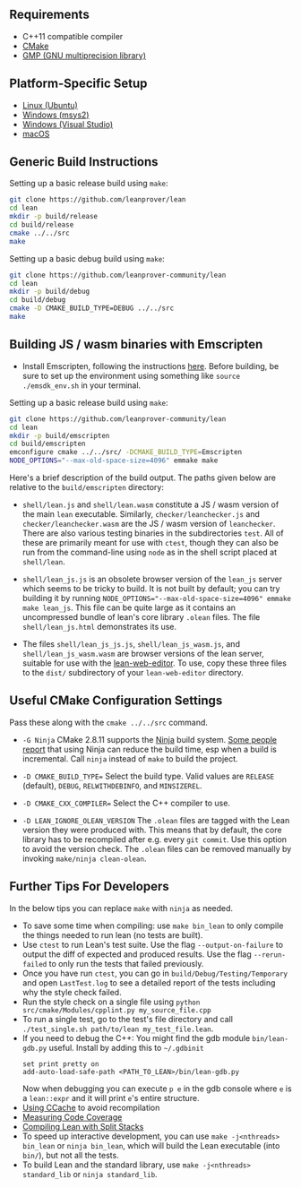 Requirements
------------

- C++11 compatible compiler
- [CMake](http://www.cmake.org)
- [GMP (GNU multiprecision library)](http://gmplib.org/)

Platform-Specific Setup
-----------------------

- [Linux (Ubuntu)](ubuntu-16.04.md)
- [Windows (msys2)](msys2.md)
- [Windows (Visual Studio)](msvc.md)
- [macOS](osx-10.9.md)

Generic Build Instructions
--------------------------

Setting up a basic release build using `make`:

```bash
git clone https://github.com/leanprover/lean
cd lean
mkdir -p build/release
cd build/release
cmake ../../src
make
```

Setting up a basic debug build using `make`:

```bash
git clone https://github.com/leanprover-community/lean
cd lean
mkdir -p build/debug
cd build/debug
cmake -D CMAKE_BUILD_TYPE=DEBUG ../../src
make
```

Building JS / wasm binaries with Emscripten
------------------------

- Install Emscripten, following the instructions [here](https://emscripten.org/docs/getting_started/downloads.html). Before building, be sure to set up the environment using something like `source ./emsdk_env.sh` in your terminal.

Setting up a basic release build using `make`:

```bash
git clone https://github.com/leanprover-community/lean
cd lean
mkdir -p build/emscripten
cd build/emscripten
emconfigure cmake ../../src/ -DCMAKE_BUILD_TYPE=Emscripten
NODE_OPTIONS="--max-old-space-size=4096" emmake make
```

Here's a brief description of the build output. The paths given below are relative to the `build/emscripten` directory:

- `shell/lean.js` and `shell/lean.wasm` constitute a JS / wasm version of the main `lean` executable. Similarly, `checker/leanchecker.js` and `checker/leanchecker.wasm` are the JS / wasm version of `leanchecker`. There are also various testing binaries in the subdirectories `test`. All of these are primarily meant for use with `ctest`, though they can also be run from the command-line using `node` as in the shell script placed at `shell/lean`.

- `shell/lean_js.js` is an obsolete browser version of the `lean_js` server which seems to be tricky to build. It is not built by default; you can try building it by running `NODE_OPTIONS="--max-old-space-size=4096" emmake make lean_js`. This file can be quite large as it contains an uncompressed bundle of lean's core library `.olean` files. The file `shell/lean_js.html` demonstrates its use.

- The files `shell/lean_js_js.js`, `shell/lean_js_wasm.js`, and `shell/lean_js_wasm.wasm` are browser versions of the lean server, suitable for use with the [lean-web-editor](https://github.com/leanprover/lean-web-editor). To use, copy these three files to the `dist/` subdirectory of your `lean-web-editor` directory.

Useful CMake Configuration Settings
-----------------------------------

Pass these along with the `cmake ../../src` command.

* `-G Ninja`
  CMake 2.8.11 supports the [Ninja](https://ninja-build.org/) build system.
  [Some people report][ninja_work] that using
  Ninja can reduce the build time, esp when a build is
  incremental. Call `ninja` instead of `make` to build the project.

  [ninja_work]: https://web.archive.org/web/20120509074955/https://plus.google.com/108996039294665965197/posts/SfhrFAhRyyd

* `-D CMAKE_BUILD_TYPE=`
  Select the build type. Valid values are `RELEASE` (default), `DEBUG`,
  `RELWITHDEBINFO`, and `MINSIZEREL`.

* `-D CMAKE_CXX_COMPILER=`
  Select the C++ compiler to use.

* `-D LEAN_IGNORE_OLEAN_VERSION`
  The `.olean` files are tagged with the Lean version they were produced with.
  This means that by default, the core library has to be recompiled after e.g.
  every `git commit`. Use this option to avoid the version check. The `.olean`
  files can be removed manually by invoking `make/ninja clean-olean`.

Further Tips For Developers
---------------------------

In the below tips you can replace `make` with `ninja` as needed.

* To save some time when compiling: use `make bin_lean` to only compile the things needed to run lean (no tests are built).
* Use `ctest` to run Lean's test suite. Use the flag `--output-on-failure` to output the diff of expected and produced results. Use the flag `--rerun-failed` to only run the tests that failed previously.
* Once you have run `ctest`, you can go in `build/Debug/Testing/Temporary` and open `LastTest.log` to see a detailed report of the tests including why the style check failed.
* Run the style check on a single file using `python src/cmake/Modules/cpplint.py my_source_file.cpp`
* To run a single test, go to the test's file directory and call `./test_single.sh path/to/lean my_test_file.lean`.
* If you need to debug the C++: You might find the gdb module `bin/lean-gdb.py` useful. Install by adding this to `~/.gdbinit`
    ```
    set print pretty on
    add-auto-load-safe-path <PATH_TO_LEAN>/bin/lean-gdb.py
    ```
  Now when debugging you can execute `p e` in the gdb console where `e` is a `lean::expr` and it will print `e`'s entire structure.
* [Using CCache](ccache.md) to avoid recompilation
* [Measuring Code Coverage](coverage.md)
* [Compiling Lean with Split Stacks](split-stack.md)
* To speed up interactive development, you can use `make -j<nthreads> bin_lean` or `ninja bin_lean`, which will build the Lean executable (into `bin/`), but not all the tests.
* To build Lean and the standard library, use `make -j<nthreads> standard_lib` or `ninja standard_lib`.

